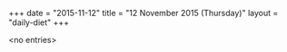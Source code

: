 +++
date = "2015-11-12"
title = "12 November 2015 (Thursday)"
layout = "daily-diet"
+++


\<no entries\>
